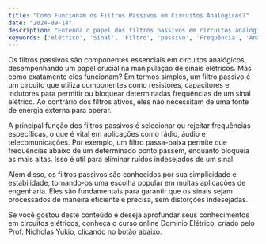 ```yaml
---
title: "Como Funcionam os Filtros Passivos em Circuitos Analógicos?"
date: "2024-09-14"
description: "Entenda o papel dos filtros passivos em circuitos analógicos e sua importância na manipulação de sinais elétricos."
keywords: ['elétrico', 'Sinal', 'Filtro', 'passivo', 'Frequência', 'Analógico']
---
```


Os filtros passivos são componentes essenciais em circuitos analógicos, desempenhando um papel crucial na manipulação de sinais elétricos. Mas como exatamente eles funcionam? Em termos simples, um filtro passivo é um circuito que utiliza componentes como resistores, capacitores e indutores para permitir ou bloquear determinadas frequências de um sinal elétrico. Ao contrário dos filtros ativos, eles não necessitam de uma fonte de energia externa para operar.

A principal função dos filtros passivos é selecionar ou rejeitar frequências específicas, o que é vital em aplicações como rádio, áudio e telecomunicações. Por exemplo, um filtro passa-baixa permite que frequências abaixo de um determinado ponto passem, enquanto bloqueia as mais altas. Isso é útil para eliminar ruídos indesejados de um sinal.

Além disso, os filtros passivos são conhecidos por sua simplicidade e estabilidade, tornando-os uma escolha popular em muitas aplicações de engenharia. Eles são fundamentais para garantir que os sinais sejam processados de maneira eficiente e precisa, sem distorções indesejadas.

Se você gostou deste conteúdo e deseja aprofundar seus conhecimentos em circuitos elétricos, conheça o curso online Domínio Elétrico, criado pelo Prof. Nicholas Yukio, clicando no botão abaixo.